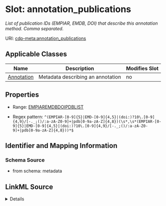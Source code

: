 # Slot: annotation_publications


_List of publication IDs (EMPIAR, EMDB, DOI) that describe this annotation method. Comma separated._



URI: [cdp-meta:annotation_publications](metadataannotation_publications)



<!-- no inheritance hierarchy -->




## Applicable Classes

| Name | Description | Modifies Slot |
| --- | --- | --- |
[Annotation](Annotation.md) | Metadata describing an annotation |  no  |







## Properties

* Range: [EMPIAREMDBDOIPDBLIST](EMPIAREMDBDOIPDBLIST.md)

* Regex pattern: `^(EMPIAR-[0-9]{5}|EMD-[0-9]{4,5}|(doi:)?10\.[0-9]{4,9}/[-._;()/:a-zA-Z0-9]+|pdb[0-9a-zA-Z]{4,8})(\s*,\s*(EMPIAR-[0-9]{5}|EMD-[0-9]{4,5}|(doi:)?10\.[0-9]{4,9}/[-._;()/:a-zA-Z0-9]+|pdb[0-9a-zA-Z]{4,8}))*$`





## Identifier and Mapping Information







### Schema Source


* from schema: metadata




## LinkML Source

<details>
```yaml
name: annotation_publications
description: List of publication IDs (EMPIAR, EMDB, DOI) that describe this annotation
  method. Comma separated.
from_schema: metadata
exact_mappings:
- cdp-common:annotation_publications
rank: 1000
alias: annotation_publications
owner: Annotation
domain_of:
- Annotation
range: EMPIAR_EMDB_DOI_PDB_LIST
inlined: true
inlined_as_list: true
pattern: ^(EMPIAR-[0-9]{5}|EMD-[0-9]{4,5}|(doi:)?10\.[0-9]{4,9}/[-._;()/:a-zA-Z0-9]+|pdb[0-9a-zA-Z]{4,8})(\s*,\s*(EMPIAR-[0-9]{5}|EMD-[0-9]{4,5}|(doi:)?10\.[0-9]{4,9}/[-._;()/:a-zA-Z0-9]+|pdb[0-9a-zA-Z]{4,8}))*$

```
</details>
